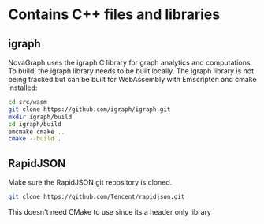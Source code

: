 # Contains C++ files and libraries

## igraph
NovaGraph uses the igraph C library for graph analytics and computations. To build, the igraph library needs to be built locally. The igraph library is not being tracked but can be built for WebAssembly with Emscripten and cmake installed:

```bash
cd src/wasm
git clone https://github.com/igraph/igraph.git
mkdir igraph/build
cd igraph/build
emcmake cmake ..
cmake --build .
```

## RapidJSON
Make sure the RapidJSON git repository is cloned.
```bash
git clone https://github.com/Tencent/rapidjson.git
```
This doesn't need CMake to use since its a header only library
